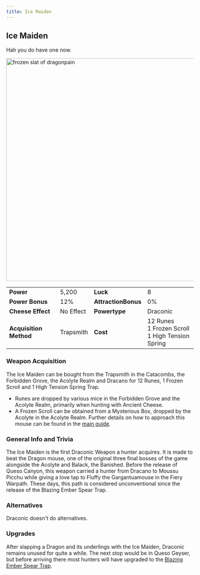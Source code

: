 ```yaml
---
title: Ice Maiden
---
```


## Ice Maiden

Hah you do have one now.

<img src="/assets/images/weapons/im.png" alt="frozen slat of dragonpain" width="600">

|                        |           |                     |                                                          |
| ---------------------- | --------- | ------------------- | -------------------------------------------------------- |
| **Power**              | 5,200     | **Luck**            | 8                                                        |
| **Power Bonus**        | 12%       | **AttractionBonus** | 0%                                                       |
| **Cheese Effect**      | No Effect | **Powertype**       | Draconic                                                 |
| **Acquisition Method** | Trapsmith | **Cost**            | 12 Runes <br> 1 Frozen Scroll <br> 1 High Tension Spring |

### Weapon Acquisition

The Ice Maiden can be bought from the Trapsmith in the Catacombs, the Forbidden Grove, the Acolyte Realm and Dracano for 12 Runes, 1 Frozen Scroll and 1 High Tension Spring Trap.

- Runes are dropped by various mice in the Forbidden Grove and the Acolyte Realm, primarily when hunting with Ancient Cheese.
- A Frozen Scroll can be obtained from a Mysterious Box, dropped by the Acolyte in the Acolyte Realm. Further details on how to approach this mouse can be found in the [main guide](/legendary-to-knight/hero).

### General Info and Trivia

The Ice Maiden is the first Draconic Weapon a hunter acquires. It is made to beat the Dragon mouse, one of the original three final bosses of the game alongside the Acolyte and Balack, the Banished.
Before the release of Queso Canyon, this weapon carried a hunter from Dracano to Moussu Picchu while giving a love tap to Fluffy the Gargantuamouse in the Fiery Warpath. These days, this path is considered unconventional since the release of the Blazing Ember Spear Trap.

### Alternatives

Draconic doesn't do alternatives.

### Upgrades

After slapping a Dragon and its underlings with the Ice Maiden, Draconic remains unused for quite a while. The next stop would be in Queso Geyser, but before arriving there most hunters will have upgraded to the [Blazing Ember Spear Trap](/weapons/draconic/best).
